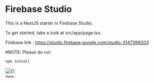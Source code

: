 # Firebase Studio

This is a NextJS starter in Firebase Studio.

To get started, take a look at src/app/page.tsx.

Firebase link : https://studio.firebase.google.com/studio-3147399203

#NOTE: Please do run <section>`npm install`</section>

<a href="https://studio.firebase.google.com/import?url=https%3A%2F%2Fgithub.com%2FTHETITAN220%2Fstudio1">
  <picture>
    <source
      media="(prefers-color-scheme: dark)"
      srcset="https://cdn.firebasestudio.dev/btn/open_dark_32.svg">
    <source
      media="(prefers-color-scheme: light)"
      srcset="https://cdn.firebasestudio.dev/btn/open_light_32.svg">
    <img
      height="32"
      alt="Open in Firebase Studio"
      src="https://cdn.firebasestudio.dev/btn/open_blue_32.svg">
  </picture>
</a>

